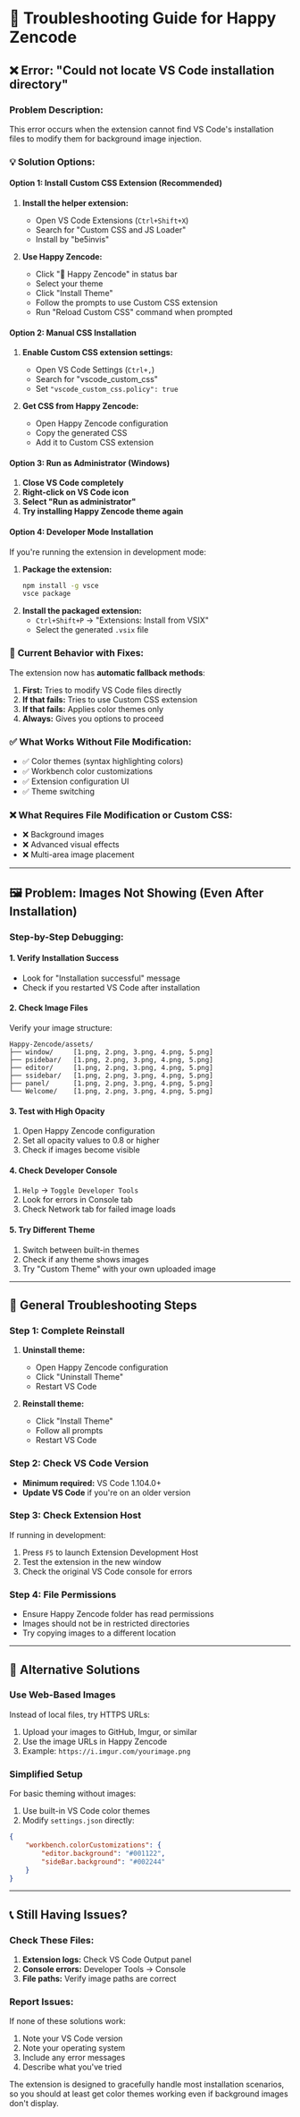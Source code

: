 # 🔧 Troubleshooting Guide for Happy Zencode

## ❌ Error: "Could not locate VS Code installation directory"

### Problem Description:
This error occurs when the extension cannot find VS Code's installation files to modify them for background image injection.

### 💡 **Solution Options:**

#### Option 1: Install Custom CSS Extension (Recommended)
1. **Install the helper extension:**
   - Open VS Code Extensions (`Ctrl+Shift+X`)
   - Search for "Custom CSS and JS Loader"
   - Install by "be5invis"

2. **Use Happy Zencode:**
   - Click "🎨 Happy Zencode" in status bar
   - Select your theme
   - Click "Install Theme"
   - Follow the prompts to use Custom CSS extension
   - Run "Reload Custom CSS" command when prompted

#### Option 2: Manual CSS Installation
1. **Enable Custom CSS extension settings:**
   - Open VS Code Settings (`Ctrl+,`)
   - Search for "vscode_custom_css"
   - Set `"vscode_custom_css.policy": true`

2. **Get CSS from Happy Zencode:**
   - Open Happy Zencode configuration
   - Copy the generated CSS
   - Add it to Custom CSS extension

#### Option 3: Run as Administrator (Windows)
1. **Close VS Code completely**
2. **Right-click on VS Code icon**
3. **Select "Run as administrator"**
4. **Try installing Happy Zencode theme again**

#### Option 4: Developer Mode Installation
If you're running the extension in development mode:
1. **Package the extension:**
   ```bash
   npm install -g vsce
   vsce package
   ```
2. **Install the packaged extension:**
   - `Ctrl+Shift+P` → "Extensions: Install from VSIX"
   - Select the generated `.vsix` file

### 🎯 **Current Behavior with Fixes:**

The extension now has **automatic fallback methods**:
1. **First:** Tries to modify VS Code files directly
2. **If that fails:** Tries to use Custom CSS extension
3. **If that fails:** Applies color themes only
4. **Always:** Gives you options to proceed

### ✅ **What Works Without File Modification:**
- ✅ Color themes (syntax highlighting colors)
- ✅ Workbench color customizations  
- ✅ Extension configuration UI
- ✅ Theme switching

### ❌ **What Requires File Modification or Custom CSS:**
- ❌ Background images
- ❌ Advanced visual effects
- ❌ Multi-area image placement

---

## 🖼️ Problem: Images Not Showing (Even After Installation)

### Step-by-Step Debugging:

#### 1. **Verify Installation Success**
- Look for "Installation successful" message
- Check if you restarted VS Code after installation

#### 2. **Check Image Files**
Verify your image structure:
```
Happy-Zencode/assets/
├── window/     [1.png, 2.png, 3.png, 4.png, 5.png]
├── psidebar/   [1.png, 2.png, 3.png, 4.png, 5.png]
├── editor/     [1.png, 2.png, 3.png, 4.png, 5.png]
├── ssidebar/   [1.png, 2.png, 3.png, 4.png, 5.png]
├── panel/      [1.png, 2.png, 3.png, 4.png, 5.png]
└── Welcome/    [1.png, 2.png, 3.png, 4.png, 5.png]
```

#### 3. **Test with High Opacity**
1. Open Happy Zencode configuration
2. Set all opacity values to 0.8 or higher
3. Check if images become visible

#### 4. **Check Developer Console**
1. `Help` → `Toggle Developer Tools`
2. Look for errors in Console tab
3. Check Network tab for failed image loads

#### 5. **Try Different Theme**
1. Switch between built-in themes
2. Check if any theme shows images
3. Try "Custom Theme" with your own uploaded image

---

## 🔄 General Troubleshooting Steps

### Step 1: Complete Reinstall
1. **Uninstall theme:**
   - Open Happy Zencode configuration
   - Click "Uninstall Theme"
   - Restart VS Code

2. **Reinstall theme:**
   - Click "Install Theme"
   - Follow all prompts
   - Restart VS Code

### Step 2: Check VS Code Version
- **Minimum required:** VS Code 1.104.0+
- **Update VS Code** if you're on an older version

### Step 3: Check Extension Host
If running in development:
1. Press `F5` to launch Extension Development Host
2. Test the extension in the new window
3. Check the original VS Code console for errors

### Step 4: File Permissions
- Ensure Happy Zencode folder has read permissions
- Images should not be in restricted directories
- Try copying images to a different location

---

## 🚀 Alternative Solutions

### Use Web-Based Images
Instead of local files, try HTTPS URLs:
1. Upload your images to GitHub, Imgur, or similar
2. Use the image URLs in Happy Zencode
3. Example: `https://i.imgur.com/yourimage.png`

### Simplified Setup
For basic theming without images:
1. Use built-in VS Code color themes
2. Modify `settings.json` directly:
```json
{
    "workbench.colorCustomizations": {
        "editor.background": "#001122",
        "sideBar.background": "#002244"
    }
}
```

---

## 📞 Still Having Issues?

### Check These Files:
1. **Extension logs:** Check VS Code Output panel
2. **Console errors:** Developer Tools → Console
3. **File paths:** Verify image paths are correct

### Report Issues:
If none of these solutions work:
1. Note your VS Code version
2. Note your operating system
3. Include any error messages
4. Describe what you've tried

The extension is designed to gracefully handle most installation scenarios, so you should at least get color themes working even if background images don't display.